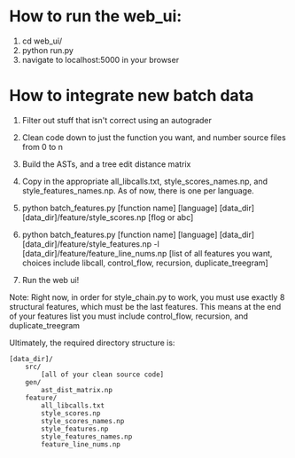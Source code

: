 # How to run the web_ui:

1. cd web_ui/
2. python run.py
3. navigate to localhost:5000 in your browser

# How to integrate new batch data

1. Filter out stuff that isn't correct using an autograder

2. Clean code down to just the function you want, and number source files from 0 to n

3. Build the ASTs, and a tree edit distance matrix

4. Copy in the appropriate all_libcalls.txt, style_scores_names.np, and style_features_names.np. As of now, there is one per language.

5. 
    python batch_features.py [function name] [language] [data_dir] [data_dir]/feature/style_scores.np [flog or abc]

6. 
    python batch_features.py [function name] [language] [data_dir] [data_dir]/feature/style_features.np -l [data_dir]/feature/feature_line_nums.np [list of all features you want, choices include libcall, control_flow, recursion, duplicate_treegram]

7. Run the web ui!

Note: Right now, in order for style_chain.py to work, you must use exactly 8 structural features, which must be the last features. This means at the end of your features list you must include control_flow, recursion, and duplicate_treegram

Ultimately, the required directory structure is:

    [data_dir]/
        src/
            [all of your clean source code]
        gen/
            ast_dist_matrix.np
        feature/
            all_libcalls.txt
            style_scores.np
            style_scores_names.np
            style_features.np
            style_features_names.np
            feature_line_nums.np